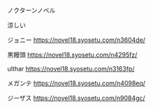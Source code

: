 ノクターンノベル

涼しい 

ジョニー
https://novel18.syosetu.com/n3604de/



黒饅頭
https://novel18.syosetu.com/n4295fz/


ulthar
https://novel18.syosetu.com/n3163fp/


メガンテ
https://novel18.syosetu.com/n4098eq/


ジーザス
https://novel18.syosetu.com/n9084gc/



